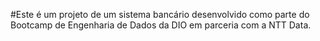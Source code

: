 #Este é um projeto de um sistema bancário 
desenvolvido como parte do Bootcamp de
Engenharia de Dados da DIO em parceria com a NTT Data.
